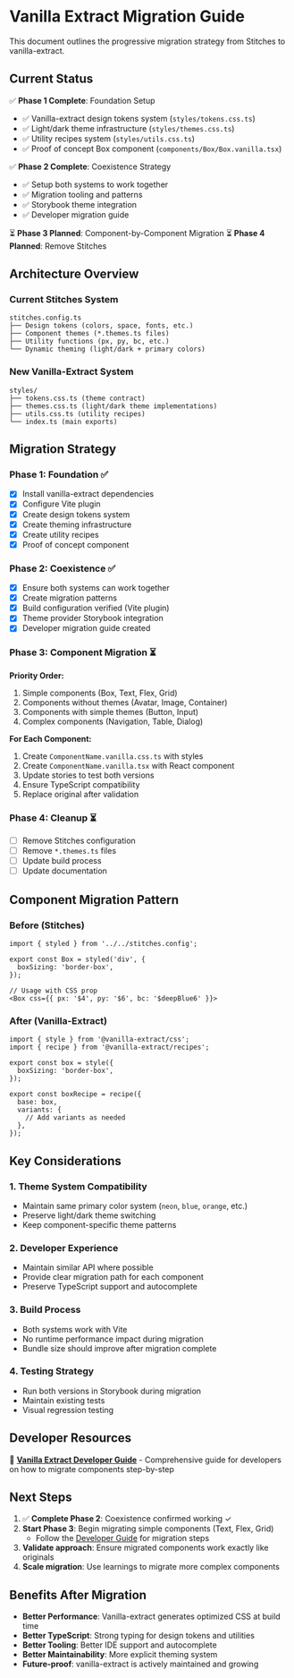 # Vanilla Extract Migration Guide

This document outlines the progressive migration strategy from Stitches to vanilla-extract.

## Current Status

✅ **Phase 1 Complete**: Foundation Setup

- ✅ Vanilla-extract design tokens system (`styles/tokens.css.ts`)
- ✅ Light/dark theme infrastructure (`styles/themes.css.ts`)
- ✅ Utility recipes system (`styles/utils.css.ts`)
- ✅ Proof of concept Box component (`components/Box/Box.vanilla.tsx`)

✅ **Phase 2 Complete**: Coexistence Strategy

- ✅ Setup both systems to work together
- ✅ Migration tooling and patterns
- ✅ Storybook theme integration
- ✅ Developer migration guide

⏳ **Phase 3 Planned**: Component-by-Component Migration
⏳ **Phase 4 Planned**: Remove Stitches

## Architecture Overview

### Current Stitches System

```
stitches.config.ts
├── Design tokens (colors, space, fonts, etc.)
├── Component themes (*.themes.ts files)
├── Utility functions (px, py, bc, etc.)
└── Dynamic theming (light/dark + primary colors)
```

### New Vanilla-Extract System

```
styles/
├── tokens.css.ts (theme contract)
├── themes.css.ts (light/dark theme implementations)
├── utils.css.ts (utility recipes)
└── index.ts (main exports)
```

## Migration Strategy

### Phase 1: Foundation ✅

- [x] Install vanilla-extract dependencies
- [x] Configure Vite plugin
- [x] Create design tokens system
- [x] Create theming infrastructure
- [x] Create utility recipes
- [x] Proof of concept component

### Phase 2: Coexistence ✅

- [x] Ensure both systems can work together
- [x] Create migration patterns
- [x] Build configuration verified (Vite plugin)
- [x] Theme provider Storybook integration
- [x] Developer migration guide created

### Phase 3: Component Migration ⏳

**Priority Order:**

1. Simple components (Box, Text, Flex, Grid)
2. Components without themes (Avatar, Image, Container)
3. Components with simple themes (Button, Input)
4. Complex components (Navigation, Table, Dialog)

**For Each Component:**

1. Create `ComponentName.vanilla.css.ts` with styles
2. Create `ComponentName.vanilla.tsx` with React component
3. Update stories to test both versions
4. Ensure TypeScript compatibility
5. Replace original after validation

### Phase 4: Cleanup ⏳

- [ ] Remove Stitches configuration
- [ ] Remove `*.themes.ts` files
- [ ] Update build process
- [ ] Update documentation

## Component Migration Pattern

### Before (Stitches)

```tsx
import { styled } from '../../stitches.config';

export const Box = styled('div', {
  boxSizing: 'border-box',
});

// Usage with CSS prop
<Box css={{ px: '$4', py: '$6', bc: '$deepBlue6' }}>
```

### After (Vanilla-Extract)

```tsx
import { style } from '@vanilla-extract/css';
import { recipe } from '@vanilla-extract/recipes';

export const box = style({
  boxSizing: 'border-box',
});

export const boxRecipe = recipe({
  base: box,
  variants: {
    // Add variants as needed
  },
});
```

## Key Considerations

### 1. Theme System Compatibility

- Maintain same primary color system (`neon`, `blue`, `orange`, etc.)
- Preserve light/dark theme switching
- Keep component-specific theme patterns

### 2. Developer Experience

- Maintain similar API where possible
- Provide clear migration path for each component
- Preserve TypeScript support and autocomplete

### 3. Build Process

- Both systems work with Vite
- No runtime performance impact during migration
- Bundle size should improve after migration complete

### 4. Testing Strategy

- Run both versions in Storybook during migration
- Maintain existing tests
- Visual regression testing

## Developer Resources

📘 **[Vanilla Extract Developer Guide](./VANILLA_EXTRACT_DEVELOPER_GUIDE.md)** - Comprehensive guide for developers on how to migrate components step-by-step

## Next Steps

1. ✅ **Complete Phase 2**: Coexistence confirmed working ✓
2. **Start Phase 3**: Begin migrating simple components (Text, Flex, Grid)
   - Follow the [Developer Guide](./VANILLA_EXTRACT_DEVELOPER_GUIDE.md) for migration steps
3. **Validate approach**: Ensure migrated components work exactly like originals
4. **Scale migration**: Use learnings to migrate more complex components

## Benefits After Migration

- **Better Performance**: Vanilla-extract generates optimized CSS at build time
- **Better TypeScript**: Strong typing for design tokens and utilities
- **Better Tooling**: Better IDE support and autocomplete
- **Better Maintainability**: More explicit theming system
- **Future-proof**: vanilla-extract is actively maintained and growing
